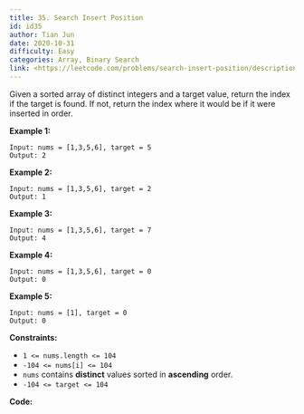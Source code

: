 ```yaml
---
title: 35. Search Insert Position
id: id35
author: Tian Jun
date: 2020-10-31
difficulty: Easy
categories: Array, Binary Search
link: <https://leetcode.com/problems/search-insert-position/description/>
---
```


Given a sorted array of distinct integers and a target value, return the index
if the target is found. If not, return the index where it would be if it were
inserted in order.



**Example 1:**
            
	Input: nums = [1,3,5,6], target = 5    
	Output: 2    

**Example 2:**
            
	Input: nums = [1,3,5,6], target = 2    
	Output: 1    

**Example 3:**
            
	Input: nums = [1,3,5,6], target = 7    
	Output: 4    

**Example 4:**
            
	Input: nums = [1,3,5,6], target = 0    
	Output: 0    

**Example 5:**
            
	Input: nums = [1], target = 0    
	Output: 0    



**Constraints:**

  * `1 <= nums.length <= 104`
  * `-104 <= nums[i] <= 104`
  * `nums` contains **distinct** values sorted in **ascending** order.
  * `-104 <= target <= 104`


**Code:**
